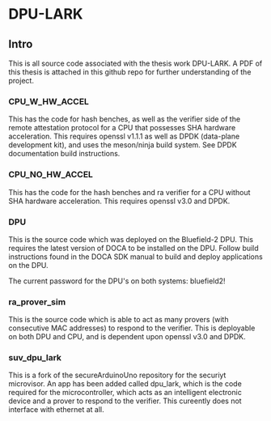 # DPU-LARK

## Intro
This is all source code associated with the thesis work DPU-LARK. A PDF of this thesis is attached in this github repo for further understanding of the project.

### CPU_W_HW_ACCEL
This has the code for hash benches, as well as the verifier side of the remote attestation protocol for a CPU that possesses SHA hardware acceleration. This requires openssl 
v1.1.1 as well as DPDK (data-plane development kit), and uses the meson/ninja build system. See DPDK documentation build instructions.

### CPU_NO_HW_ACCEL
This has the code for the hash benches and ra verifier for a CPU without SHA hardware acceleration. This requires openssl v3.0 and DPDK.

### DPU
This is the source code which was deployed on the Bluefield-2 DPU. This requires the latest version of DOCA to be installed on the DPU. Follow build instructions found in the
DOCA SDK manual to build and deploy applications on the DPU.

The current password for the DPU's on both systems: bluefield2!

### ra_prover_sim
This is the source code which is able to act as many provers (with consecutive MAC addresses) to respond to the verifier. This is deployable on both DPU and CPU, and is 
dependent upon openssl v3.0 and DPDK.

### suv_dpu_lark
This is a fork of the secureArduinoUno repository for the securiyt microvisor. An app has been added called dpu_lark, which is the code required for the microcontroller,
which acts as an intelligent electronic device and a prover to respond to the verifier. This cureently does not interface with ethernet at all.
